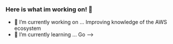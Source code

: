 ### Here is what im working on! 👋

- 🔭 I’m currently working on ... Improving knowledge of the AWS ecosystem
- 🌱 I’m currently learning ... Go
-->
